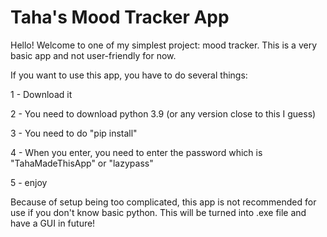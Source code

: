 # Taha's Mood Tracker App

Hello! Welcome to one of my simplest project: mood tracker.
This is a very basic app and not user-friendly for now.

If you want to use this app, you have to do several things:

1 - Download it

2 - You need to download python 3.9 (or any version close to this I guess)

3 - You need to do "pip install"

4 - When you enter, you need to enter the password which is "TahaMadeThisApp" or "lazypass"

5 - enjoy


Because of setup being too complicated, this app is not recommended for use if you don't know basic python. This will be turned into .exe file and have a GUI in future!
